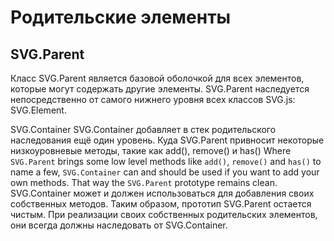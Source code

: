 # Родительские элементы

## SVG.Parent

Класс SVG.Parent является базовой оболочкой для всех элементов, которые могут содержать другие элементы. SVG.Parent наследуется непосредственно от самого нижнего уровня всех классов SVG.js: SVG.Element. 

SVG.Container
SVG.Container добавляет в стек родительского наследования ещё один уровень. Куда SVG.Parent привносит некоторые низкоуровневые методы, такие как add(), remove() и has() Where `SVG.Parent` brings some low level methods like `add()`, `remove()` and `has()` to name a few, `SVG.Container` can and should be used if you want to add your own methods. That way the `SVG.Parent` prototype remains clean. SVG.Container может и должен использоваться для добавления своих собственных методов. Таким образом, прототип SVG.Parent остается чистым. При реализации своих собственных родительских элементов, они всегда должны наследовать от SVG.Container.